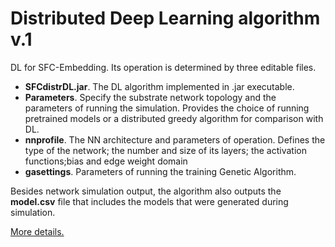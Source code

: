 # Distributed Deep Learning algorithm v.1

DL for SFC-Embedding. Its operation is determined by three editable files.

* **SFCdistrDL.jar**. The DL algorithm implemented in .jar executable.
* **Parameters**. Specify the substrate network topology and the parameters of running the simulation. Provides the choice of running pretrained models or a distributed greedy algorithm for comparison with DL.
* **nnprofile**. The NN architecture and parameters of operation. Defines the type of the network; the number and size of its layers; the activation functions;bias and edge weight domain
* **gasettings**. Parameters of running the training Genetic Algorithm.

Besides network simulation output, the algorithm also outputs the **model.csv** file that includes the models that were generated during simulation.

[More details.](https://rodispantelis.github.io/SFC-Embedding/DataCenters)